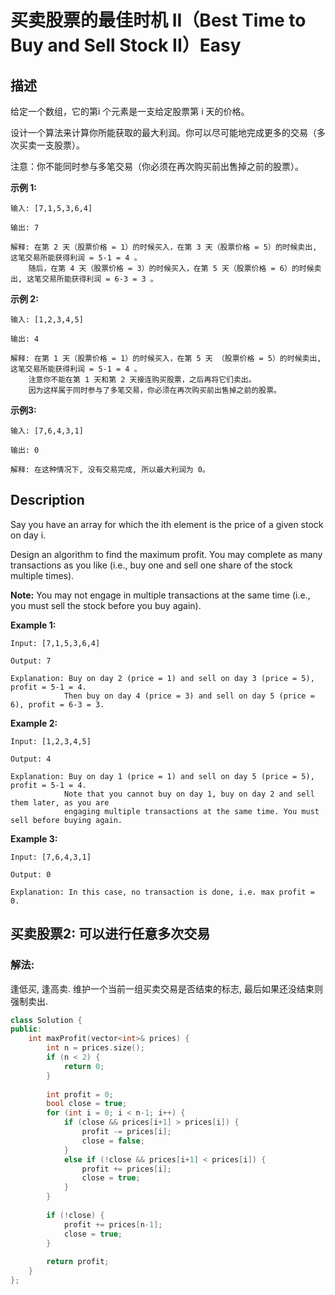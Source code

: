 # 买卖股票的最佳时机 II（Best Time to Buy and Sell Stock II）Easy
## 描述
给定一个数组，它的第i 个元素是一支给定股票第 i 天的价格。

设计一个算法来计算你所能获取的最大利润。你可以尽可能地完成更多的交易（多次买卖一支股票）。

注意：你不能同时参与多笔交易（你必须在再次购买前出售掉之前的股票）。

**示例 1:**
```
输入: [7,1,5,3,6,4]

输出: 7

解释: 在第 2 天（股票价格 = 1）的时候买入，在第 3 天（股票价格 = 5）的时候卖出, 这笔交易所能获得利润 = 5-1 = 4 。
    随后，在第 4 天（股票价格 = 3）的时候买入，在第 5 天（股票价格 = 6）的时候卖出, 这笔交易所能获得利润 = 6-3 = 3 。
```


**示例 2:**
```
输入: [1,2,3,4,5]

输出: 4

解释: 在第 1 天（股票价格 = 1）的时候买入，在第 5 天 （股票价格 = 5）的时候卖出, 这笔交易所能获得利润 = 5-1 = 4 。
    注意你不能在第 1 天和第 2 天接连购买股票，之后再将它们卖出。
    因为这样属于同时参与了多笔交易，你必须在再次购买前出售掉之前的股票。
```


**示例3:**
```
输入: [7,6,4,3,1]

输出: 0

解释: 在这种情况下, 没有交易完成, 所以最大利润为 0。
```

## Description
Say you have an array for which the ith element is the price of a given stock on day i.

Design an algorithm to find the maximum profit. You may complete as many transactions as you like (i.e., buy one and sell one share of the stock multiple times).

**Note:**
 You may not engage in multiple transactions at the same time (i.e., you must sell the stock before you buy again).

**Example 1:**
```
Input: [7,1,5,3,6,4]

Output: 7

Explanation: Buy on day 2 (price = 1) and sell on day 3 (price = 5), profit = 5-1 = 4.
            Then buy on day 4 (price = 3) and sell on day 5 (price = 6), profit = 6-3 = 3.

```

**Example 2:**
```
Input: [1,2,3,4,5]

Output: 4

Explanation: Buy on day 1 (price = 1) and sell on day 5 (price = 5), profit = 5-1 = 4.
            Note that you cannot buy on day 1, buy on day 2 and sell them later, as you are
            engaging multiple transactions at the same time. You must sell before buying again.
```


**Example 3:**
```
Input: [7,6,4,3,1]

Output: 0

Explanation: In this case, no transaction is done, i.e. max profit = 0.
```


## 买卖股票2: 可以进行任意多次交易
### 解法:
逢低买, 逢高卖. 维护一个当前一组买卖交易是否结束的标志, 最后如果还没结束则强制卖出.
```c++
class Solution {
public:
    int maxProfit(vector<int>& prices) {
        int n = prices.size();
        if (n < 2) {
            return 0;
        }
        
        int profit = 0;
        bool close = true;
        for (int i = 0; i < n-1; i++) {
            if (close && prices[i+1] > prices[i]) {
                profit -= prices[i];
                close = false;
            }
            else if (!close && prices[i+1] < prices[i]) {
                profit += prices[i];
                close = true;
            }
        }
        
        if (!close) {
            profit += prices[n-1];
            close = true;
        }
        
        return profit;        
    }
};
```